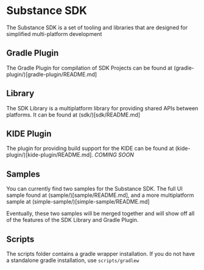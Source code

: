 # Substance SDK
The Substance SDK is a set of tooling and libraries that are designed for simplified multi-platform development

## Gradle Plugin
The Gradle Plugin for compilation of SDK Projects can be found at (gradle-plugin/)[gradle-plugin/README.md]

## Library
The SDK Library is a multiplatform library for providing shared APIs between platforms. It can be found at (sdk/)[sdk/README.md]

## KIDE Plugin
The plugin for providing build support for the KIDE can be found at (kide-plugin/)[kide-plugin/README.md]. *COMING SOON*

## Samples
You can currently find two samples for the Substance SDK. The full UI sample found at (sample/)[sample/README.md], and a more multiplatform sample at (simple-sample/)[simple-sample/README.md]

Eventually, these two samples will be merged together and will show off all of the features of the SDK Library and Gradle Plugin.

## Scripts
The scripts folder contains a gradle wrapper installation. If you do not have a standalone gradle installation, use `scripts/gradlew`